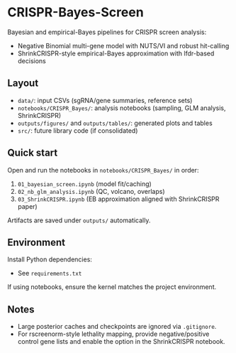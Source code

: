 # CRISPR-Bayes-Screen

Bayesian and empirical-Bayes pipelines for CRISPR screen analysis:
- Negative Binomial multi-gene model with NUTS/VI and robust hit-calling
- ShrinkCRISPR-style empirical-Bayes approximation with lfdr-based decisions

## Layout
- `data/`: input CSVs (sgRNA/gene summaries, reference sets)
- `notebooks/CRISPR_Bayes/`: analysis notebooks (sampling, GLM analysis, ShrinkCRISPR)
- `outputs/figures/` and `outputs/tables/`: generated plots and tables
- `src/`: future library code (if consolidated)

## Quick start
Open and run the notebooks in `notebooks/CRISPR_Bayes/` in order:
1) `01_bayesian_screen.ipynb` (model fit/caching)
2) `02_nb_glm_analysis.ipynb` (QC, volcano, overlaps)
3) `03_ShrinkCRISPR.ipynb` (EB approximation aligned with ShrinkCRISPR paper)

Artifacts are saved under `outputs/` automatically.

## Environment
Install Python dependencies:

- See `requirements.txt`

If using notebooks, ensure the kernel matches the project environment.

## Notes
- Large posterior caches and checkpoints are ignored via `.gitignore`.
- For rscreenorm-style lethality mapping, provide negative/positive control gene lists and enable the option in the ShrinkCRISPR notebook.